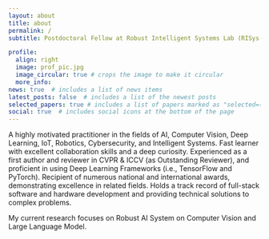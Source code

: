 ```yaml
---
layout: about
title: about
permalink: /
subtitle: Postdoctoral Fellow at Robust Intelligent Systems Lab (RISys-Lab), Khalifa University

profile:
  align: right
  image: prof_pic.jpg
  image_circular: true # crops the image to make it circular
  more_info: 
news: true  # includes a list of news items
latest_posts: false  # includes a list of the newest posts
selected_papers: true # includes a list of papers marked as "selected={true}"
social: true  # includes social icons at the bottom of the page
---
```


A highly motivated practitioner in the fields of AI, Computer Vision, Deep Learning, IoT, Robotics, Cybersecurity, and Intelligent Systems. Fast learner with excellent collaboration skills and a deep curiosity. Experienced as a first author and reviewer in CVPR & ICCV (as Outstanding Reviewer), and proficient in using Deep Learning Frameworks (i.e., TensorFlow and PyTorch). Recipient of numerous national and international awards, demonstrating excellence in related fields. Holds a track record of full-stack software and hardware development and providing technical solutions to complex problems.

My current research focuses on Robust AI System on Computer Vision and Large Language Model.

<!-- My current research focuses on Adversarial Machine Learning, where I propose a state-of-the-art framework for generating robust and universal Adversarial Camouflage capable of hiding vehicles from detectors in the physical world. -->

<!-- Write your biography here. Tell the world about yourself. Link to your favorite [subreddit](http://reddit.com). You can put a picture in, too. The code is already in, just name your picture `prof_pic.jpg` and put it in the `img/` folder.

Put your address / P.O. box / other info right below your picture. You can also disable any of these elements by editing `profile` property of the YAML header of your `_pages/about.md`. Edit `_bibliography/papers.bib` and Jekyll will render your [publications page](/al-folio/publications/) automatically.

Link to your social media connections, too. This theme is set up to use [Font Awesome icons](http://fortawesome.github.io/Font-Awesome/) and [Academicons](https://jpswalsh.github.io/academicons/), like the ones below. Add your Facebook, Twitter, LinkedIn, Google Scholar, or just disable all of them. -->